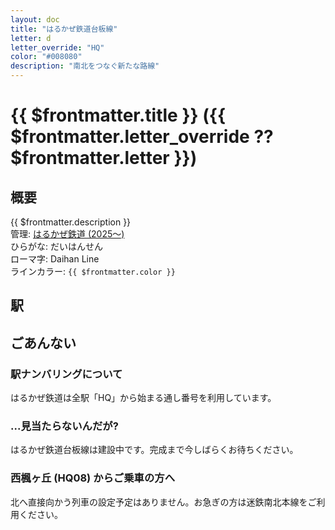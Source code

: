```yaml
---
layout: doc
title: "はるかぜ鉄道台板線"
letter: d
letter_override: "HQ"
color: "#008080"
description: "南北をつなぐ新たな路線"
---
```


# {{ $frontmatter.title }} ({{ $frontmatter.letter_override ?? $frontmatter.letter }})

## 概要
{{ $frontmatter.description }}  
管理: [はるかぜ鉄道 (2025～)](/company/houbutuHG/harukaze/index.md)  
ひらがな: だいはんせん  
ローマ字: Daihan Line  
ラインカラー: <span :style="{backgroundColor: $frontmatter.color, display: 'inline-block', width: '0.75em', height: '0.75em', border: `1px solid #008080`, marginRight: '0.25em'}" />`{{ $frontmatter.color }}`  

## 駅
<Stations />
<!-- 駅一覧は自動で取得して表示します -->


<!-- 他に書きたい情報がある場合自由に追加してください -->
## ごあんない
### 駅ナンバリングについて
はるかぜ鉄道は全駅「HQ」から始まる通し番号を利用しています。 
### ...見当たらないんだが?
はるかぜ鉄道台板線は建設中です。完成まで今しばらくお待ちください。
### 西楓ヶ丘 (HQ08) からご乗車の方へ
北へ直接向かう列車の設定予定はありません。お急ぎの方は迷鉄南北本線をご利用ください。